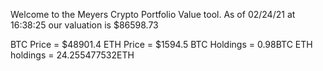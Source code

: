 Welcome to the Meyers Crypto Portfolio Value tool. 
As of 02/24/21 at 16:38:25 our valuation is $86598.73 

BTC Price = $48901.4
 ETH Price = $1594.5
BTC Holdings = 0.98BTC
 ETH holdings = 24.255477532ETH 
